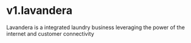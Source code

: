 # v1.lavandera
Lavandera is a integrated laundry business leveraging the power of the internet and customer connectivity  
